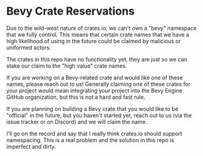 # Bevy Crate Reservations

Due to the wild-west nature of crates.io, we can't own a "bevy" namespace that we fully control. This means that certain crate names that we have a high likelihood of using in the future could be claimed by malicious or uniformed actors.

The crates in this repo have no functionality yet, they are just so we can stake our claim to the "high value" crate names.

If you are working on a Bevy-related crate and would like one of these names, please reach out to us! Generally claiming one of these crates for your project would mean integrating your project into the Bevy Engine GitHub organization, but this is not a hard and fast rule.

If you are planning on building a Bevy crate that you would like to be "official" in the future, but you haven't started yet, reach out to us (via the issue tracker or on Discord) and we will claim the name.

I'll go on the record and say that I really think crates.io should support namespacing. This is a real problem and the solution in this repo is imperfect and dirty.